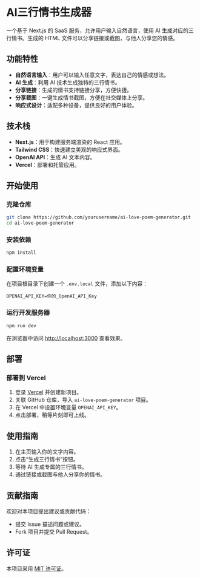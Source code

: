 # AI三行情书生成器

一个基于 Next.js 的 SaaS 服务，允许用户输入自然语言，使用 AI 生成对应的三行情书。生成的 HTML 文件可以分享链接或截图，与他人分享您的情感。

## 功能特性

- **自然语言输入**：用户可以输入任意文字，表达自己的情感或想法。
- **AI 生成**：利用 AI 技术生成独特的三行情书。
- **分享链接**：生成的情书支持链接分享，方便快捷。
- **分享截图**：一键生成情书截图，方便在社交媒体上分享。
- **响应式设计**：适配多种设备，提供良好的用户体验。

## 技术栈

- **Next.js**：用于构建服务端渲染的 React 应用。
- **Tailwind CSS**：快速建立美观的响应式界面。
- **OpenAI API**：生成 AI 文本内容。
- **Vercel**：部署和托管应用。

## 开始使用

### 克隆仓库

```bash
git clone https://github.com/yourusername/ai-love-poem-generator.git
cd ai-love-poem-generator
```

### 安装依赖

```bash
npm install
```

### 配置环境变量

在项目根目录下创建一个 `.env.local` 文件，添加以下内容：

```env
OPENAI_API_KEY=你的_OpenAI_API_Key
```

### 运行开发服务器

```bash
npm run dev
``` 

在浏览器中访问 [http://localhost:3000](http://localhost:3000) 查看效果。

## 部署

### 部署到 Vercel

1. 登录 [Vercel](https://vercel.com/) 并创建新项目。
2. 关联 GitHub 仓库，导入 `ai-love-poem-generator` 项目。
3. 在 Vercel 中设置环境变量 `OPENAI_API_KEY`。
4. 点击部署，稍等片刻即可上线。

## 使用指南

1. 在主页输入你的文字内容。
2. 点击“生成三行情书”按钮。
3. 等待 AI 生成专属的三行情书。
4. 通过链接或截图与他人分享你的情书。

## 贡献指南

欢迎对本项目提出建议或贡献代码：

- 提交 Issue 描述问题或建议。
- Fork 项目并提交 Pull Request。

## 许可证

本项目采用 [MIT 许可证](LICENSE)。